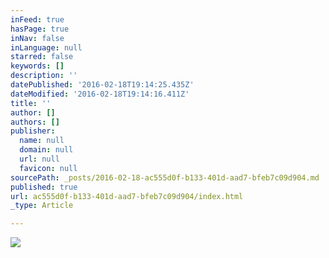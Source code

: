 ```yaml
---
inFeed: true
hasPage: true
inNav: false
inLanguage: null
starred: false
keywords: []
description: ''
datePublished: '2016-02-18T19:14:25.435Z'
dateModified: '2016-02-18T19:14:16.411Z'
title: ''
author: []
authors: []
publisher:
  name: null
  domain: null
  url: null
  favicon: null
sourcePath: _posts/2016-02-18-ac555d0f-b133-401d-aad7-bfeb7c09d904.md
published: true
url: ac555d0f-b133-401d-aad7-bfeb7c09d904/index.html
_type: Article

---
```

![](https://the-grid-user-content.s3-us-west-2.amazonaws.com/984bf634-fdfc-420a-a677-408b2dd87fc0.png)